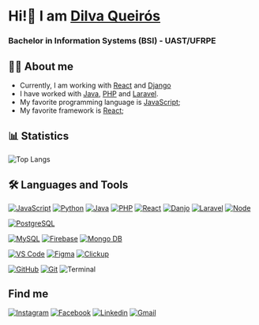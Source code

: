 # Hi!👋 I am <a href="https://github.com/DilvaQueiroz"> Dilva Queirós </a>
### Bachelor in Information Systems (BSI) - UAST/UFRPE


## 👩‍💻 About me
- Currently, I am working with [React](https://reactjs.org/) and [Django](https://www.djangoproject.com/download/)
- I have worked with [Java](https://docs.oracle.com/en/java/), [PHP](https://www.php.net/) and [Laravel](https://laravel.com/).
- My favorite programming language is [JavaScript](https://www.javascript.com/);
- My favorite framework is [React](https://reactjs.org/);

## 📊 Statistics
<!-- ![YOUR github stats](https://github-readme-stats.vercel.app/api?username=DilvaQueiroz&show_icons=true&theme=dark) -->
![Top Langs](https://github-readme-stats.vercel.app/api/top-langs/?username=DilvaQueiroz&theme=dark&layout=compact)

## 🛠 Languages and Tools
[![JavaScript](https://img.icons8.com/color/40/000000/javascript.png)](https://www.javascript.com/)
[![Python](https://img.icons8.com/?size=48&id=l75OEUJkPAk4&format=png&color=000000)](https://www.python.org/)
[![Java](https://img.icons8.com/fluency/48/null/java-coffee-cup-logo.png)](https://www.java.com/)
[![PHP](https://img.icons8.com/color/40/000000/php.png)](https://www.php.net/)
[![React](https://img.icons8.com/color/48/000000/react-native.png)](https://pt-br.reactjs.org/)
[![Danjo](https://img.icons8.com/?size=48&id=AksudKrBQryM&format=png&color=12B886)](https://www.djangoproject.com/)
[![Laravel](https://img.icons8.com/fluent/40/000000/laravel.png)](https://laravel.com/)
[![Node](https://img.icons8.com/fluency/48/000000/node-js.png)](https://nodejs.org/en/)
<!--[![HTML5](https://img.icons8.com/color/40/000000/html-5.png)](https://devdocs.io/html/)
[![CSS3](https://img.icons8.com/color/40/000000/css3.png)](https://devdocs.io/css/)
[![Bootstrap](https://img.icons8.com/color/40/000000/bootstrap.png)](https://getbootstrap.com/)
[![Material UI](https://img.icons8.com/color/48/000000/material-ui.png)](https://mui.com/pt/)
[![Tailwind](https://img.icons8.com/?size=48&id=4PiNHtUJVbLs&format=png&color=000000)](https://tailwindcss.com/)-->
[![PostgreSQL](https://img.icons8.com/color/40/000000/postgreesql.png)](https://www.postgresql.org/)
<!--  -->
[![MySQL](https://img.icons8.com/color/48/000000/mysql-logo.png)](https://www.mysql.com/)
[![Firebase](https://img.icons8.com/color/48/000000/firebase.png)](https://firebase.google.com/docs/database)
[![Mongo DB](https://img.icons8.com/external-tal-revivo-shadow-tal-revivo/48/000000/external-mongodb-a-cross-platform-document-oriented-database-program-logo-shadow-tal-revivo.png)](https://www.mongodb.com/pt-br)
<!--[![Heroku](https://img.icons8.com/color/48/000000/heroku.png)](https://www.heroku.com/) -->
[![VS Code](https://img.icons8.com/fluent/40/000000/visual-studio-code-2019.png)](https://code.visualstudio.com/)
[![Figma](https://img.icons8.com/color/48/000000/figma--v1.png)](https://www.figma.com/)
[![Clickup](https://img.icons8.com/bubbles/48/null/clickup.png)](https://app.clickup.com/)
<!--[![Notion](https://img.icons8.com/fluency/48/000000/notion.png)](https://www.notion.so/pt-br)
[![Trello](https://img.icons8.com/color/48/000000/trello.png)](https://trello.com/)
[![PivotalTracker](https://img.icons8.com/external-tal-revivo-color-tal-revivo/48/000000/external-pivotal-tracker-a-project-management-tool-for-developers-around-the-world-logo-color-tal-revivo.png)](https://www.pivotaltracker.com/)-->
[![GitHub](https://img.icons8.com/?size=48&id=44900&format=png&color=000000)](https://github.com/)
[![Git](https://img.icons8.com/color/40/000000/git.png)](https://git-scm.com/)
![Terminal](https://img.icons8.com/color/40/000000/console.png)
<!-- [![Semantic](http://semantic-ui.com/images/logo.png)](https://semantic-ui.com/introduction/getting-started.html) -->

<!--  ## 📚 What am I studying? -->

## Find me
[![Instagram](https://img.icons8.com/color/40/000000/instagram-new.png)](https://www.instagram.com/dilvaqueiroz/)
[![Facebook](https://img.icons8.com/color/40/000000/facebook-new.png)](https://pt-br.facebook.com/dilva.queiroz)
[![Linkedin](https://img.icons8.com/color/40/000000/linkedin.png)](https://www.linkedin.com/in/dilva-queir%C3%B3s-8335811b7/)
[![Gmail](https://img.icons8.com/color/40/000000/gmail-new.png)](mailto:queirozdilva0@gmail.com)
